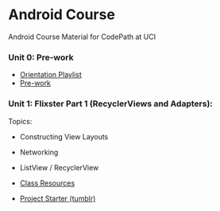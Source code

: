 # Android Course
Android Course Material for CodePath at UCI

### Unit 0: Pre-work
* [Orientation Playlist](https://www.youtube.com/watch?v=PUrzeIqHGfw&list=PLrT2tZ9JRrf56sJBCbOq67hYLOB-2eUOB&index=1)
* [Pre-work](https://courses.codepath.org/snippets/android_university/prework)

### Unit 1: Flixster Part 1 (RecyclerViews and Adapters):
Topics:
* Constructing View Layouts
* Networking
* ListView / RecyclerView

* [Class Resources](https://github.com/CodePath-at-UCI/android-course/blob/master/Unit1/Class%20Guide.md)
* [Project Starter (tumblr)](https://drive.google.com/file/d/1kMVf7hKBimp1LUxprqLI0nb2OXW-xty-/view?ts=5e1bda36)

